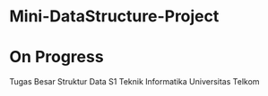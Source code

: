 # Mini-DataStructure-Project
<h1> On Progress </h1>
Tugas Besar Struktur Data S1 Teknik Informatika Universitas Telkom
